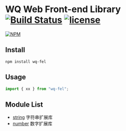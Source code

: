 # WQ Web Front-end Library [![Build Status](https://travis-ci.org/wuqiang1985/wq-fel.svg?branch=master)](https://travis-ci.org/wuqiang1985/wq-fel) [![license](https://img.shields.io/github/license/wuqiang1985/wq-fel.svg)]()
[![NPM](https://nodei.co/npm/wq-fel.png)](https://nodei.co/npm/wq-fel/)

## Install
```
npm install wq-fel
```

## Usage
```javascript
import { xx } from "wq-fel";
```

## Module List
* [string](src/string.js) 字符串扩展库
* [number](src/number.js) 数字扩展库



